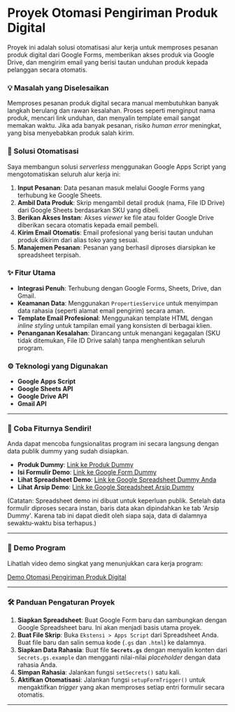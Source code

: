 # Proyek Otomasi Pengiriman Produk Digital

Proyek ini adalah solusi otomatisasi alur kerja untuk memproses pesanan produk digital dari Google Forms, memberikan akses produk via Google Drive, dan mengirim email yang berisi tautan unduhan produk kepada pelanggan secara otomatis.

### 💡 Masalah yang Diselesaikan

Memproses pesanan produk digital secara manual membutuhkan banyak langkah berulang dan rawan kesalahan. Proses seperti menginput nama produk, mencari link unduhan, dan menyalin template email sangat memakan waktu. Jika ada banyak pesanan, risiko *human error* meningkat, yang bisa menyebabkan produk salah kirim.

### 🚀 Solusi Otomatisasi

Saya membangun solusi *serverless* menggunakan Google Apps Script yang mengotomatiskan seluruh alur kerja ini:

1.  **Input Pesanan**: Data pesanan masuk melalui Google Forms yang terhubung ke Google Sheets.
2.  **Ambil Data Produk**: Skrip mengambil detail produk (nama, File ID Drive) dari Google Sheets berdasarkan SKU yang dibeli.
3.  **Berikan Akses Instan**: Akses *viewer* ke file atau folder Google Drive diberikan secara otomatis kepada email pembeli.
4.  **Kirim Email Otomatis**: Email profesional yang berisi tautan unduhan produk dikirim dari alias toko yang sesuai.
5.  **Manajemen Pesanan**: Pesanan yang berhasil diproses diarsipkan ke spreadsheet terpisah.

### ✨ Fitur Utama

* **Integrasi Penuh**: Terhubung dengan Google Forms, Sheets, Drive, dan Gmail.
* **Keamanan Data**: Menggunakan `PropertiesService` untuk menyimpan data rahasia (seperti alamat email pengirim) secara aman.
* **Template Email Profesional**: Menggunakan template HTML dengan *inline styling* untuk tampilan email yang konsisten di berbagai klien.
* **Penanganan Kesalahan**: Dirancang untuk menangani kegagalan (SKU tidak ditemukan, File ID Drive salah) tanpa menghentikan seluruh program.

### ⚙️ Teknologi yang Digunakan

* **Google Apps Script**
* **Google Sheets API**
* **Google Drive API**
* **Gmail API**

---

### 🔗 Coba Fiturnya Sendiri!

Anda dapat mencoba fungsionalitas program ini secara langsung dengan data publik dummy yang sudah disiapkan.

* **Produk Dummy**: [Link ke Produk Dummy](https://drive.google.com/file/d/1MBONyDTZ1vXlYSo9_B397fvhS9MkiWF-/view?usp=drive_link)
* **Isi Formulir Demo**: [Link ke Google Form Dummy](https://forms.gle/rz78n3FxW4FKSxKR7)
* **Lihat Spreadsheet Demo**: [Link ke Google Spreadsheet Dummy Anda](https://docs.google.com/spreadsheets/d/17FFyKdyhW5wqy_V7uzGg6WAhh3W-NyFWtxn4Viwk-1I/edit?usp=sharing)
* **Lihat Arsip Demo**: [Link ke Google Spreadsheet Arsip Dummy](https://docs.google.com/spreadsheets/d/1Tr850yqMcfFdqLru8oqQVpDt-Gp7I9o9JT94a7n-QFc/edit?usp=sharing)

(Catatan: Spreadsheet demo ini dibuat untuk keperluan publik. Setelah data formulir diproses secara instan, baris data akan dipindahkan ke tab 'Arsip Dummy'. Karena tab ini dapat diedit oleh siapa saja, data di dalamnya sewaktu-waktu bisa terhapus.)

---

### 🎥 Demo Program

Lihatlah video demo singkat yang menunjukkan cara kerja program:

[Demo Otomasi Pengiriman Produk Digital](https://github.com/anggorobhakti/Otomasi-Pengiriman-Produk-Digital/blob/master/Demo_Otomasi.gif?raw=true)

---

### 🛠️ Panduan Pengaturan Proyek

1.  **Siapkan Spreadsheet**: Buat Google Form baru dan sambungkan dengan Google Spreadsheet baru. Ini akan menjadi basis utama proyek.
2.  **Buat File Skrip**: Buka `Ekstensi > Apps Script` dari Spreadsheet Anda. Buat file baru dan salin semua kode (`.gs` dan `.html`) ke dalamnya.
3.  **Siapkan Data Rahasia**: Buat file **`Secrets.gs`** dengan menyalin konten dari `Secrets.gs.example` dan mengganti nilai-nilai *placeholder* dengan data rahasia Anda.
4.  **Simpan Rahasia**: Jalankan fungsi `setSecrets()` satu kali.
5.  **Aktifkan Otomatisasi**: Jalankan fungsi `setupFormTrigger()` untuk mengaktifkan *trigger* yang akan memproses setiap entri formulir secara otomatis.

---
